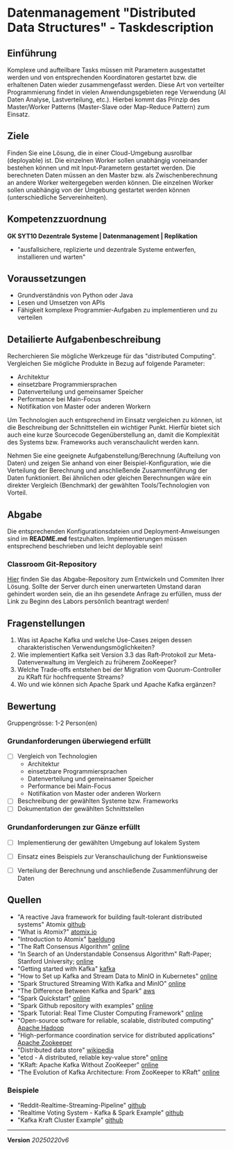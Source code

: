 # Datenmanagement "Distributed Data Structures" - Taskdescription

## Einführung
Komplexe und aufteilbare Tasks müssen mit Parametern ausgestattet werden und von entsprechenden Koordinatoren gestartet bzw. die erhaltenen Daten wieder zusammengefasst werden. Diese Art von verteilter Programmierung findet in vielen Anwendungsgebieten rege Verwendung (AI Daten Analyse, Lastverteilung, etc.). Hierbei kommt das Prinzip des Master/Worker Patterns (Master-Slave oder Map-Reduce Pattern) zum Einsatz.

## Ziele
Finden Sie eine Lösung, die in einer Cloud-Umgebung ausrollbar (deployable) ist. Die einzelnen Worker sollen unabhängig voneinander bestehen können und mit Input-Parametern gestartet werden. Die berechneten Daten müssen an den Master bzw. als Zwischenberechnung an andere Worker weitergegeben werden können. Die einzelnen Worker sollen unabhängig von der Umgebung gestartet werden können (unterschiedliche Servereinheiten).

## Kompetenzzuordnung
**GK SYT10 Dezentrale Systeme | Datenmanagement | Replikation**

* "ausfallsichere, replizierte und dezentrale Systeme entwerfen, installieren und warten"


## Voraussetzungen
* Grundverständnis von Python oder Java
* Lesen und Umsetzen von APIs
* Fähigkeit komplexe Programmier-Aufgaben zu implementieren und zu verteilen

## Detailierte Aufgabenbeschreibung
Recherchieren Sie mögliche Werkzeuge für das "distributed Computing". Vergleichen Sie mögliche Produkte in Bezug auf folgende Parameter:

* Architektur
* einsetzbare Programmiersprachen
* Datenverteilung und gemeinsamer Speicher
* Performance bei Main-Focus
* Notifikation von Master oder anderen Workern

Um Technologien auch entsprechend im Einsatz vergleichen zu können, ist die Beschreibung der Schnittstellen ein wichtiger Punkt. Hierfür bietet sich auch eine kurze Sourcecode Gegenüberstellung an, damit die Komplexität des Systems bzw. Frameworks auch veranschaulicht werden kann.

Nehmen Sie eine geeignete Aufgabenstellung/Berechnung (Aufteilung von Daten) und zeigen Sie anhand von einer Beispiel-Konfiguration, wie die Verteilung der Berechnung und anschließende Zusammenführung der Daten funktioniert. Bei ähnlichen oder gleichen Berechnungen wäre ein direkter Vergleich (Benchmark) der gewählten Tools/Technologien von Vorteil.

## Abgabe
Die entsprechenden Konfigurationsdateien und Deployment-Anweisungen sind im **README.md** festzuhalten. Implementierungen müssen entsprechend beschrieben und leicht deployable sein!

### Classroom Git-Repository
[Hier](https://classroom.github.com/a/OpRMoNZk) finden Sie das Abgabe-Repository zum Entwickeln und Commiten Ihrer Lösung. Sollte der Server durch einen unerwarteten Umstand daran gehindert worden sein, die an ihn gesendete Anfrage zu erfüllen, muss der Link zu Beginn des Labors persönlich beantragt werden!

## Fragenstellungen
1. Was ist Apache Kafka und welche Use-Cases zeigen dessen charakteristischen Verwendungsmöglichkeiten?
2. Wie implementiert Kafka seit Version 3.3 das Raft-Protokoll zur Meta-Datenverwaltung im Vergleich zu früherem ZooKeeper?
3. Welche Trade-offs entstehen bei der Migration vom Quorum-Controller zu KRaft für hochfrequente Streams?
4. Wo und wie können sich Apache Spark und Apache Kafka ergänzen?

## Bewertung
Gruppengrösse: 1-2 Person(en)
### Grundanforderungen **überwiegend erfüllt**
- [ ] Vergleich von Technologien
	* Architektur
	* einsetzbare Programmiersprachen
	* Datenverteilung und gemeinsamer Speicher
	* Performance bei Main-Focus
	* Notifikation von Master oder anderen Workern
- [ ] Beschreibung der gewählten Systeme bzw. Frameworks
- [ ] Dokumentation der gewählten Schnittstellen

### Grundanforderungen **zur Gänze erfüllt**
- [ ] Implementierung der gewählten Umgebung auf lokalem System
- [ ] Einsatz eines Beispiels zur Veranschaulichung der Funktionsweise
- [ ] Verteilung der Berechnung und anschließende Zusammenführung der Daten


## Quellen
* "A reactive Java framework for building fault-tolerant distributed systems" Atomix [github](https://github.com/atomix/atomix)
* "What is Atomix?" [atomix.io](https://atomix.io/user-guide/architecture/)
* "Introduction to Atomix" [baeldung](https://www.baeldung.com/atomix)
* "The Raft Consensus Algorithm" [online](https://raft.github.io/)
* "In Search of an Understandable Consensus Algorithm" Raft-Paper; Stanford University; [online](https://raft.github.io/raft.pdf)
* "Getting started with Kafka" [kafka](https://kafka.apache.org/documentation/#gettingStarted)
* "How to Set up Kafka and Stream Data to MinIO in Kubernetes" [online](https://blog.min.io/stream-data-to-minio-using-kafka-kubernetes/)
* "Spark Structured Streaming With Kafka and MinIO" [online](https://blog.min.io/spark-structured-streaming-with-kafka-and-minio/)
* "The Difference Between Kafka and Spark" [aws](https://aws.amazon.com/compare/the-difference-between-kafka-and-spark/)
* "Spark Quickstart" [online](http://spark.apache.org/docs/latest/quick-start.html)  
* "Spark Github repository with examples" [online](https://github.com/apache/spark)
* "Spark Tutorial: Real Time Cluster Computing Framework" [online](https://www.edureka.co/blog/spark-tutorial/)
* "Open-source software for reliable, scalable, distributed computing" [Apache Hadoop](https://hadoop.apache.org/)  
* "High-performance coordination service for distributed applications" [Apache Zookeeper](https://zookeeper.apache.org/doc/current/)  
* "Distributed data store" [wikipedia](https://en.wikipedia.org/wiki/Distributed_data_store)
* "etcd - A distributed, reliable key-value store" [online](https://etcd.io/)
* "KRaft: Apache Kafka Without ZooKeeper" [online](https://developer.confluent.io/learn/kraft/)
* "The Evolution of Kafka Architecture: From ZooKeeper to KRaft" [online](https://romanglushach.medium.com/the-evolution-of-kafka-architecture-from-zookeeper-to-kraft-f42d511ba242)

### Beispiele
* "Reddit-Realtime-Streaming-Pipeline" [github](https://github.com/Hungreeee/Reddit-Realtime-Streaming-Pipeline?tab=readme-ov-file)
* "Realtime Voting System - Kafka & Spark Example" [github](https://github.com/rajuranjan00/Real-time-voting-system)
* "Kafka Kraft Cluster Example" [github](https://github.com/mat-sik/kafka-kraft-cluster-example/)

---
**Version** *20250220v6*
